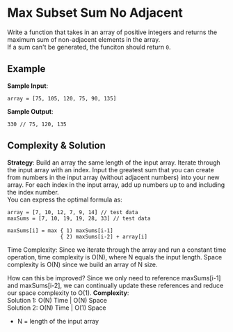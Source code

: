 # Max Subset Sum No Adjacent  
Write a function that takes in an array of positive integers and returns the maximum sum of non-adjacent elements in the array.  
If a sum can't be generated, the funciton should return `0`.  

## Example  
__Sample Input__:  
```
array = [75, 105, 120, 75, 90, 135]
```
__Sample Output__:  
```
330 // 75, 120, 135  
```

## Complexity & Solution  
__Strategy__: Build an array the same length of the input array. Iterate through the input array with an index. Input the greatest sum that you can create from numbers in the input array (without adjacent numbers) into your new array. For each index in the input array, add up numbers up to and including the index number.  
You can express the optimal formula as:  
```
array = [7, 10, 12, 7, 9, 14] // test data  
maxSums = [7, 10, 19, 19, 28, 33] // test data  

maxSums[i] = max { 1) maxSums[i-1]  
				 { 2) maxSums[i-2] + array[i]
```  

Time Complexity: Since we iterate through the array and run a constant time operation, time complexity is O(N), where N equals the input length. Space complexity is O(N) since we build an array of N size.

How can this be improved? Since we only need to reference maxSums[i-1] and maxSums[i-2], we can continually update these references and reduce our space complexity to O(1).
__Complexity__:  
Solution 1: O(N) Time | O(N) Space  
Solution 2: O(N) Time | O(1) Space  
* N = length of the input array
